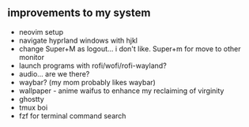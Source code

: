 ## improvements to my system
- neovim setup
- navigate hyprland windows with hjkl
- change Super+M as logout... i don't like.  Super+m for move to other monitor
- launch programs with rofi/wofi/rofi-wayland?
- audio... are we there?
- waybar? (my mom probably likes waybar)
- wallpaper - anime waifus to enhance my reclaiming of virginity
- ghostty
- tmux boi
- fzf for terminal command search

